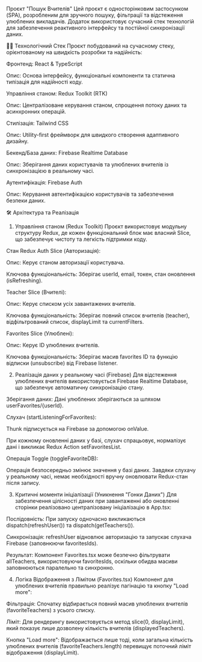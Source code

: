 Проєкт "Пошук Вчителів"
Цей проєкт є односторінковим застосунком (SPA), розробленим для зручного пошуку, фільтрації та відстеження улюблених викладачів. Додаток використовує сучасний стек технологій для забезпечення реактивного інтерфейсу та постійної синхронізації даних.

👨‍💻 Технологічний Стек
Проєкт побудований на сучасному стеку, орієнтованому на швидкість розробки та надійність:

Фронтенд: React & TypeScript

Опис: Основа інтерфейсу, функціональні компоненти та статична типізація для надійності коду.

Управління станом: Redux Toolkit (RTK)

Опис: Централізоване керування станом, спрощення потоку даних та асинхронних операцій.

Стилізація: Tailwind CSS

Опис: Utility-first фреймворк для швидкого створення адаптивного дизайну.

Бекенд/База даних: Firebase Realtime Database

Опис: Зберігання даних користувачів та улюблених вчителів із синхронізацією в реальному часі.

Аутентифікація: Firebase Auth

Опис: Керування автентифікацією користувачів та забезпечення безпеки даних.

🛠️ Архітектура та Реалізація

1. Управління станом (Redux Toolkit)
   Проєкт використовує модульну структуру Redux, де кожен функціональний блок має власний Slice, що забезпечує чистоту та легкість підтримки коду.

Стан Redux
Auth Slice (Авторизація):

Опис: Керує станом авторизації користувача.

Ключова функціональність: Зберігає userId, email, токен, стан оновлення (isRefreshing).

Teacher Slice (Вчителі):

Опис: Керує списком усіх завантажених вчителів.

Ключова функціональність: Зберігає повний список вчителів (teacher), відфільтрований список, displayLimit та currentFilters.

Favorites Slice (Улюблені):

Опис: Керує ID улюблених вчителів.

Ключова функціональність: Зберігає масив favorites ID та функцію відписки (unsubscribe) від Firebase listener.

2. Реалізація даних у реальному часі (Firebase)
   Для відстеження улюблених вчителів використовується Firebase Realtime Database, що забезпечує автоматичну синхронізацію стану.

Зберігання даних: Дані улюблених зберігаються за шляхом userFavorites/{userId}.

Слухач (startListeningForFavorites):

Thunk підписується на Firebase за допомогою onValue.

При кожному оновленні даних у базі, слухач спрацьовує, нормалізує дані і викликає Redux Action setFavoritesList.

Операція Toggle (toggleFavoriteDB):

Операція безпосередньо змінює значення у базі даних. Завдяки слухачу у реальному часі, немає необхідності вручну оновлювати Redux-стан після запису.

3. Критичні моменти ініціалізації (Уникнення "Гонки Даних")
   Для забезпечення цілісності даних при завантаженні або оновленні сторінки реалізовано централізовану ініціалізацію в App.tsx:

Послідовність: При запуску одночасно викликаються dispatch(refreshUser()) та dispatch(getTeachers()).

Синхронізація: refreshUser відновлює авторизацію та запускає слухача Firebase (заповнюючи favoritesIds).

Результат: Компонент Favorites.tsx може безпечно фільтрувати allTeachers, використовуючи favoritesIds, оскільки обидва масиви заповнюються паралельно та синхронно.

4. Логіка Відображення з Лімітом (Favorites.tsx)
   Компонент для улюблених вчителів правильно реалізує пагінацію та кнопку "Load more":

Фільтрація: Спочатку відбирається повний масив улюблених вчителів (favoriteTeachers) з усього списку.

Ліміт: Для рендерингу використовується метод slice(0, displayLimit), який показує лише дозволену кількість вчителів (displayedTeachers).

Кнопка "Load more": Відображається лише тоді, коли загальна кількість улюблених вчителів (favoriteTeachers.length) перевищує поточний ліміт відображення (displayLimit).
